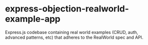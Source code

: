 # express-objection-realworld-example-app
Express.js codebase containing real world examples (CRUD, auth, advanced patterns, etc) that adheres to the RealWorld spec and API.
